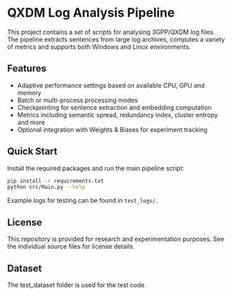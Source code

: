 # QXDM Log Analysis Pipeline

This project contains a set of scripts for analysing 3GPP/QXDM log files. The pipeline extracts sentences from large log archives, computes a variety of metrics and supports both Windows and Linux environments.

## Features

- Adaptive performance settings based on available CPU, GPU and memory
- Batch or multi-process processing modes
- Checkpointing for sentence extraction and embedding computation
- Metrics including semantic spread, redundancy index, cluster entropy and more
- Optional integration with Weights & Biases for experiment tracking

## Quick Start

Install the required packages and run the main pipeline script:

```bash
pip install -r requirements.txt
python src/Main.py --help
```

Example logs for testing can be found in `test_logs/`.

## License

This repository is provided for research and experimentation purposes. See the individual source files for license details.

## Dataset

The test_dataset folder is used for the test code
